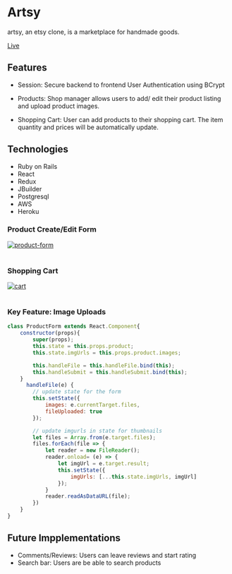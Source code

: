 # Artsy

artsy, an etsy clone, is a marketplace for handmade goods.

[Live](https://artsy-aa.herokuapp.com/#/)

## Features 

* Session: Secure backend to frontend User Authentication using BCrypt 

* Products: Shop manager allows users to add/ edit their product listing and upload product images.

* Shopping Cart: User can add products to their shopping cart. The item quantity and prices will be automatically update.

## Technologies 

* Ruby on Rails
* React
* Redux 
* JBuilder
* Postgresql
* AWS 
* Heroku 

### Product Create/Edit Form 
<a href="https://ibb.co/3m8g4Kj"><img src="https://i.ibb.co/0yWHm56/product-form.png" alt="product-form" border="0"></a><br /><a target='_blank' href='https://babynamesetc.com/michael-jackson-kids-names'></a><br />

### Shopping Cart 
<a href="https://ibb.co/8NXfcnp"><img src="https://i.ibb.co/17bP6Y5/cart.png" alt="cart" border="0"></a><br /><a target='_blank' href='https://babynamesetc.com/rhyming'></a><br />

### Key Feature: Image Uploads

```javascript
class ProductForm extends React.Component{
    constructor(props){
        super(props);
        this.state = this.props.product; 
        this.state.imgUrls = this.props.product.images;

        this.handleFile = this.handleFile.bind(this);
        this.handleSubmit = this.handleSubmit.bind(this);
    }
      handleFile(e) {
        // update state for the form
        this.setState({
            images: e.currentTarget.files,
            fileUploaded: true
        });

        // update imgurls in state for thumbnails
        let files = Array.from(e.target.files);
        files.forEach(file => {
            let reader = new FileReader();
            reader.onload= (e) => {
                let imgUrl = e.target.result;
                this.setState({
                    imgUrls: [...this.state.imgUrls, imgUrl]
                });
            }
            reader.readAsDataURL(file);
        })
    }    
}
```

## Future Impplementations

* Comments/Reviews: Users can leave reviews and start rating 
* Search bar: Users are be able to search products 


